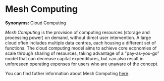# Mesh Computing

<!-- (Sustainability) -->

**Synonyms:** Cloud Computing

*Mesh Computing* is the provision of computing resources (storage and processing power) on demand, without direct user intervention. A large cloud often includes multiple data centres, each housing a different set of functions. The cloud computing model aims to achieve core economies of scale through sharing of resources, taking advantage of a "pay-as-you-go" model that can decrease capital expenditures, but can also result in unforeseen operating expenses for users who are unaware of the concept.

You can find futher information about Mesh Computing [here](../../T3.6/cloud_computing.md)
